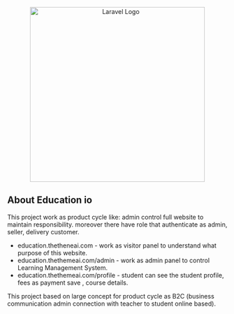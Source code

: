 <p align="center"><a href="https://laravel.com" target="_blank"><img src="https://raw.githubusercontent.com/laravel/art/master/logo-lockup/5%20SVG/2%20CMYK/1%20Full%20Color/laravel-logolockup-cmyk-red.svg" width="400" alt="Laravel Logo"></a></p>

## About Education io

This project work as product cycle like: admin control full website to maintain responsibility. moreover there have role that authenticate as admin, seller, delivery customer.

- education.thetheneai.com - work as visitor panel to understand what purpose of this website.
- education.thethemeai.com/admin - work as admin panel to control Learning Management System.
- education.thethemeai.com/profile - student can see the student profile, fees as payment save , course details.

This project based on large concept for product cycle as B2C (business communication admin connection with teacher to student online based).
